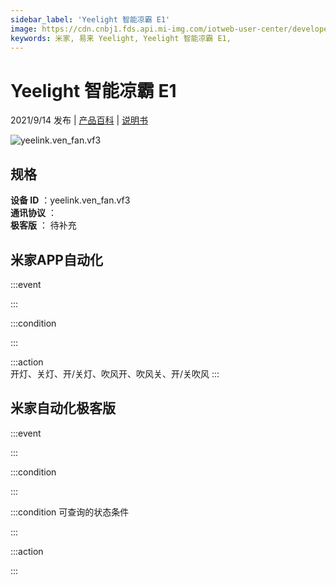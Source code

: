 ```yaml
---
sidebar_label: 'Yeelight 智能凉霸 E1'
image: https://cdn.cnbj1.fds.api.mi-img.com/iotweb-user-center/developer_16790703367310HRdmVlH.png?GalaxyAccessKeyId=AKVGLQWBOVIRQ3XLEW&Expires=9223372036854775807&Signature=EXPHDKH+Dga2ZwzXkzPya097eCA=
keywords: 米家, 易来 Yeelight, Yeelight 智能凉霸 E1, 
---
```

# Yeelight 智能凉霸 E1

2021/9/14 发布 | [产品百科](https://home.mi.com/webapp/content/baike/product/index.html?model=yeelink.ven_fan.vf3/) | [说明书](https://home.mi.com/views/introduction.html?model=yeelink.ven_fan.vf3&region=cn)

![yeelink.ven_fan.vf3](https://cdn.cnbj1.fds.api.mi-img.com/iotweb-user-center/developer_16790703367310HRdmVlH.png?GalaxyAccessKeyId=AKVGLQWBOVIRQ3XLEW&Expires=9223372036854775807&Signature=EXPHDKH+Dga2ZwzXkzPya097eCA=)

## 规格  
> 
**设备 ID** ：yeelink.ven_fan.vf3  
**通讯协议** ：  
**极客版**  ： 待补充 


## 米家APP自动化  

:::event  

:::

:::condition  

:::

:::action   
开灯、关灯、开/关灯、吹风开、吹风关、开/关吹风
:::

## 米家自动化极客版  

:::event  

:::

:::condition  

:::

:::condition 可查询的状态条件  

:::

:::action  

:::

        
